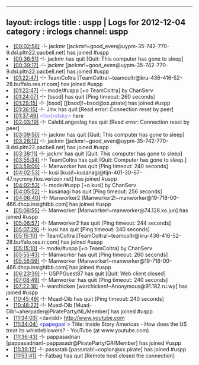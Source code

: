 
---
layout: irclogs
title : uspp | Logs for 2012-12-04
category : irclogs
channel: uspp
---
<li class="logitem"><a href="#00:02:58" name="00:02:58" class="time">[00:02:58]</a> -!- <span class="join">jackmr</span> [jackmr!~good_even@uypm-35-742-770-9.dsl.pltn22.pacbell.net] has joined #uspp </li>
<li class="logitem"><a href="#00:36:51" name="00:36:51" class="time">[00:36:51]</a> -!- <span class="quit">jackmr</span> has quit [Quit: This computer has gone to sleep] </li>
<li class="logitem"><a href="#00:39:17" name="00:39:17" class="time">[00:39:17]</a> -!- <span class="join">jackmr</span> [jackmr!~good_even@uypm-35-742-770-9.dsl.pltn22.pacbell.net] has joined #uspp </li>
<li class="logitem"><a href="#01:22:47" name="01:22:47" class="time">[01:22:47]</a> -!- <span class="join">TeamColtra</span> [TeamColtra!~teamcoltr@kru-436-416-52-28.buffalo.res.rr.com] has joined #uspp </li>
<li class="logitem"><a href="#01:22:47" name="01:22:47" class="time">[01:22:47]</a> -!- mode/<span class="mode">#uspp</span> [+o TeamColtra] by ChanServ </li>
<li class="logitem"><a href="#01:24:07" name="01:24:07" class="time">[01:24:07]</a> -!- <span class="quit">[bsod]</span> has quit [Ping timeout: 260 seconds] </li>
<li class="logitem"><a href="#01:29:15" name="01:29:15" class="time">[01:29:15]</a> -!- <span class="join">[bsod]</span> [[bsod]!~bsod@xx.pirate] has joined #uspp </li>
<li class="logitem"><a href="#01:36:15" name="01:36:15" class="time">[01:36:15]</a> -!- <span class="quit">Jinx</span> has quit [Read error: Connection reset by peer] </li>
<li class="logitem"><a href="#01:37:49" name="01:37:49" class="time">[01:37:49]</a> <span class="person" style="color:#8b6feb">&lt;foxtrotsky&gt;</span> here </li>
<li class="logitem"><a href="#02:03:19" name="02:03:19" class="time">[02:03:19]</a> -!- <span class="quit">CalebLangeslag</span> has quit [Read error: Connection reset by peer] </li>
<li class="logitem"><a href="#03:09:50" name="03:09:50" class="time">[03:09:50]</a> -!- <span class="quit">jackmr</span> has quit [Quit: This computer has gone to sleep] </li>
<li class="logitem"><a href="#03:26:12" name="03:26:12" class="time">[03:26:12]</a> -!- <span class="join">jackmr</span> [jackmr!~good_even@uypm-35-742-770-9.dsl.pltn22.pacbell.net] has joined #uspp </li>
<li class="logitem"><a href="#03:38:11" name="03:38:11" class="time">[03:38:11]</a> -!- <span class="quit">jackmr</span> has quit [Quit: This computer has gone to sleep] </li>
<li class="logitem"><a href="#03:55:34" name="03:55:34" class="time">[03:55:34]</a> -!- <span class="quit">TeamColtra</span> has quit [Quit: Computer has gone to sleep.] </li>
<li class="logitem"><a href="#03:59:09" name="03:59:09" class="time">[03:59:09]</a> -!- <span class="quit">Manworker</span> has quit [Ping timeout: 240 seconds] </li>
<li class="logitem"><a href="#04:02:53" name="04:02:53" class="time">[04:02:53]</a> -!- <span class="join">kusi</span> [kusi!~kusanagi@tijn-401-30-67-47.nycmny.fios.verizon.net] has joined #uspp </li>
<li class="logitem"><a href="#04:02:53" name="04:02:53" class="time">[04:02:53]</a> -!- mode/<span class="mode">#uspp</span> [+o kusi] by ChanServ </li>
<li class="logitem"><a href="#04:05:52" name="04:05:52" class="time">[04:05:52]</a> -!- <span class="quit">kusanagi</span> has quit [Ping timeout: 256 seconds] </li>
<li class="logitem"><a href="#04:06:40" name="04:06:40" class="time">[04:06:40]</a> -!- <span class="join">Manworker2</span> [Manworker2!~manworker@19-718-00-466.dhcp.insightbb.com] has joined #uspp </li>
<li class="logitem"><a href="#05:06:55" name="05:06:55" class="time">[05:06:55]</a> -!- <span class="join">Manworker</span> [Manworker!~manworker@74.128.ko.jun] has joined #uspp </li>
<li class="logitem"><a href="#05:06:57" name="05:06:57" class="time">[05:06:57]</a> -!- <span class="quit">Manworker2</span> has quit [Ping timeout: 244 seconds] </li>
<li class="logitem"><a href="#05:07:29" name="05:07:29" class="time">[05:07:29]</a> -!- <span class="quit">kusi</span> has quit [Ping timeout: 240 seconds] </li>
<li class="logitem"><a href="#05:15:10" name="05:15:10" class="time">[05:15:10]</a> -!- <span class="join">TeamColtra</span> [TeamColtra!~teamcoltr@kru-436-416-52-28.buffalo.res.rr.com] has joined #uspp </li>
<li class="logitem"><a href="#05:15:10" name="05:15:10" class="time">[05:15:10]</a> -!- mode/<span class="mode">#uspp</span> [+o TeamColtra] by ChanServ </li>
<li class="logitem"><a href="#05:55:43" name="05:55:43" class="time">[05:55:43]</a> -!- <span class="quit">Manworker</span> has quit [Ping timeout: 260 seconds] </li>
<li class="logitem"><a href="#05:56:59" name="05:56:59" class="time">[05:56:59]</a> -!- <span class="join">Manworker</span> [Manworker!~manworker@19-718-00-466.dhcp.insightbb.com] has joined #uspp </li>
<li class="logitem"><a href="#06:23:39" name="06:23:39" class="time">[06:23:39]</a> -!- <span class="quit">USPPGuest87</span> has quit [Quit: Web client closed] </li>
<li class="logitem"><a href="#07:08:49" name="07:08:49" class="time">[07:08:49]</a> -!- <span class="quit">Manworker</span> has quit [Ping timeout: 240 seconds] </li>
<li class="logitem"><a href="#07:22:18" name="07:22:18" class="time">[07:22:18]</a> -!- <span class="join">warchicken</span> [warchicken!~Anonymous@91.182.ru.wy] has joined #uspp </li>
<li class="logitem"><a href="#10:45:49" name="10:45:49" class="time">[10:45:49]</a> -!- <span class="quit">Muad-Dib</span> has quit [Ping timeout: 240 seconds] </li>
<li class="logitem"><a href="#10:48:22" name="10:48:22" class="time">[10:48:22]</a> -!- <span class="join">Muad-Dib</span> [Muad-Dib!~aherpader@PirateParty/NL/Member] has joined #uspp </li>
<li class="logitem"><a href="#11:34:03" name="11:34:03" class="time">[11:34:03]</a> <span class="person" style="color:#2d3f2f">&lt;davidd&gt;</span> <a href="http://www.youtube.com/watch?v=Yk2BR1FXvaA&amp;feature=g-u" target="_blank">http://www.youtube.com</a> </li>
<li class="logitem"><a href="#11:34:04" name="11:34:04" class="time">[11:34:04]</a> <span class="person" style="color:#1514ce">&lt;papegaai`&gt;</span> Title: Inside Story Americas - How does the US treat its whistleblowers? - YouTube (at www.youtube.com) </li>
<li class="logitem"><a href="#11:36:43" name="11:36:43" class="time">[11:36:43]</a> -!- <span class="join">pappasadrian</span> [pappasadrian!~pappasadr@PirateParty/GR/Member] has joined #uspp </li>
<li class="logitem"><a href="#11:39:12" name="11:39:12" class="time">[11:39:12]</a> -!- <span class="join">passstab</span> [passstab!~coplon@xx.pirate] has joined #uspp </li>
<li class="logitem"><a href="#11:53:41" name="11:53:41" class="time">[11:53:41]</a> -!- <span class="quit">Fatbag</span> has quit [Remote host closed the connection] </li>


